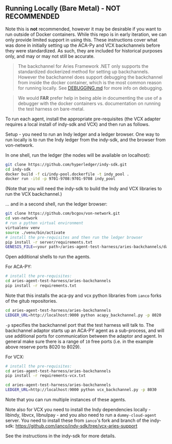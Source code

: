 ## Running Locally (Bare Metal) - NOT RECOMMENDED

Note this is **not** recommended, however it may be desirable if you want to run outside of Docker containers. While this repo is in early iteration, we can only provide limited support in using this. These instructions cover what was done in initially setting up the ACA-Py and VCX backchannels before they were standardized. As such, they are included for historical purposes only, and may or may not still be accurate.

> The backchannel for Aries Framework .NET only supports the standardized dockerized method for setting up backchannels. However the backchannel does support debugging the backchannel from inside the docker container, which is the most common reason for running locally. See [DEBUGGING.md](DEBUGGING.md) for more info on debugging.

> We would **FAR** prefer help in being able in documenting the use of a debugger with the docker containers vs. documentation on running the test harness on bare-metal.

To run each agent, install the appropriate pre-requisites (the VCX adapter requires a local install of indy-sdk and VCX) and then run as follows.

Setup - you need to run an Indy ledger and a ledger browser.  One way to run locally is to run the Indy ledger from the indy-sdk, and the browser from von-network.

In one shell, run the ledger (the nodes will be available on localhost):

```bash
git clone https://github.com/hyperledger/indy-sdk.git
cd indy-sdk
docker build -f ci/indy-pool.dockerfile -t indy_pool .
docker run -itd -p 9701-9708:9701-9708 indy_pool
```

(Note that you will need the indy-sdk to build the Indy and VCX libraries to run the VCX backchannel.)

... and in a second shell, run the ledger browser:

```bash
git clone https://github.com/bcgov/von-network.git
cd von-network
# run a python virtual environment
virtualenv venv
source ./venv/bin/activate
# install the pre-requisites and then run the ledger browser
pip install -r server/requirements.txt
GENESIS_FILE=<your path>/aries-agent-test-harness/aries-backchannels/data/local-genesis.txt REGISTER_NEW_DIDS=true PORT=9000 python -m server.server
```

Open additional shells to run the agents.

For ACA-PY:

```bash
# install the pre-requisites:
cd aries-agent-test-harness/aries-backchannels
pip install -r requirements.txt
```

Note that this installs the aca-py and vcx python libraries from `ianco` forks of the gitub repositories.

```bash
cd aries-agent-test-harness/aries-backchannels
LEDGER_URL=http://localhost:9000 python acapy_backchannel.py -p 8020
```

`-p` specifies the backchannel port that the test harness will talk to.  The backchannel adaptor starts up an ACA-PY agent as a sub-process, and will use additional ports for communication between the adaptor and agent.  In general make sure there is a range of `10` free ports (i.e. in the example above reserve ports 8020 to 8029).

For VCX:

``` bash
# install the pre-requisites:
cd aries-agent-test-harness/aries-backchannels
pip install -r requirements-vcx.txt
```

``` bash
cd aries-agent-test-harness/aries-backchannels
LEDGER_URL=http://localhost:9000 python vcx_backchannel.py -p 8030
```

Note that you can run multiple instances of these agents.

Note also for VCX you need to install the Indy dependencies locally - libindy, libvcx, libnulpay - and you also need to run a `dummy-cloud-agent` server.  You need to install these from `ianco`'s fork and branch of the indy-sdk:  https://github.com/ianco/indy-sdk/tree/vcx-aries-support

See the instructions in the indy-sdk for more details.
